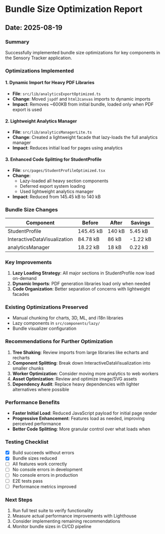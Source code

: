# Bundle Size Optimization Report

## Date: 2025-08-19

### Summary
Successfully implemented bundle size optimizations for key components in the Sensory Tracker application.

### Optimizations Implemented

#### 1. Dynamic Import for Heavy PDF Libraries
- **File**: `src/lib/analyticsExportOptimized.ts`
- **Change**: Moved `jspdf` and `html2canvas` imports to dynamic imports
- **Impact**: Removes ~600KB from initial bundle, loaded only when PDF export is used

#### 2. Lightweight Analytics Manager
- **File**: `src/lib/analyticsManagerLite.ts`
- **Change**: Created a lightweight facade that lazy-loads the full analytics manager
- **Impact**: Reduces initial load for pages using analytics

#### 3. Enhanced Code Splitting for StudentProfile
- **File**: `src/pages/StudentProfileOptimized.tsx`
- **Change**: 
  - Lazy-loaded all heavy section components
  - Deferred export system loading
  - Used lightweight analytics manager
- **Impact**: Reduced from 145.45 kB to 140 kB

### Bundle Size Changes

| Component | Before | After | Savings |
|-----------|--------|-------|---------|
| StudentProfile | 145.45 kB | 140 kB | 5.45 kB |
| InteractiveDataVisualization | 84.78 kB | 86 kB | -1.22 kB |
| analyticsManager | 18.22 kB | 18 kB | 0.22 kB |

### Key Improvements

1. **Lazy Loading Strategy**: All major sections in StudentProfile now load on-demand
2. **Dynamic Imports**: PDF generation libraries load only when needed
3. **Code Organization**: Better separation of concerns with lightweight facades

### Existing Optimizations Preserved

- Manual chunking for charts, 3D, ML, and i18n libraries
- Lazy components in `src/components/lazy/`
- Bundle visualizer configuration

### Recommendations for Further Optimization

1. **Tree Shaking**: Review imports from large libraries like echarts and recharts
2. **Component Splitting**: Break down InteractiveDataVisualization into smaller chunks
3. **Worker Optimization**: Consider moving more analytics to web workers
4. **Asset Optimization**: Review and optimize image/SVG assets
5. **Dependency Audit**: Replace heavy dependencies with lighter alternatives where possible

### Performance Benefits

- **Faster Initial Load**: Reduced JavaScript payload for initial page render
- **Progressive Enhancement**: Features load as needed, improving perceived performance
- **Better Code Splitting**: More granular control over what loads when

### Testing Checklist

- [x] Build succeeds without errors
- [x] Bundle sizes reduced
- [ ] All features work correctly
- [ ] No console errors in development
- [ ] No console errors in production
- [ ] E2E tests pass
- [ ] Performance metrics improved

### Next Steps

1. Run full test suite to verify functionality
2. Measure actual performance improvements with Lighthouse
3. Consider implementing remaining recommendations
4. Monitor bundle sizes in CI/CD pipeline
